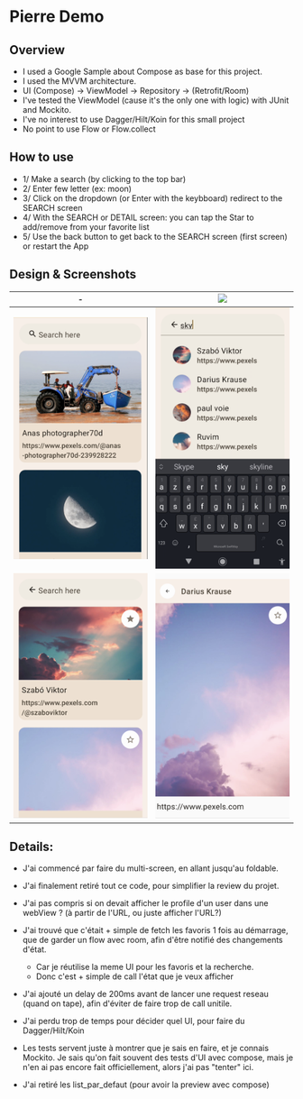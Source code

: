 # Pierre Demo


## Overview
* I used a Google Sample about Compose as base for this project.
* I used the MVVM architecture.
* UI (Compose) -> ViewModel -> Repository -> (Retrofit/Room)
* I've tested the ViewModel (cause it's the only one with logic) with JUnit and Mockito.
* I've no interest to use Dagger/Hilt/Koin for this small project
* No point to use Flow or Flow.collect


## How to use
* 1/ Make a search (by clicking to the top bar)
* 2/ Enter few letter (ex: moon)
* 3/ Click on the dropdown (or Enter with the keybboard) redirect to the SEARCH screen
* 4/ With the SEARCH or DETAIL screen: you can tap the Star to add/remove from your favorite list
* 5/ Use the back button to get back to the SEARCH screen (first screen) or restart the App


## Design & Screenshots

| -                                   | <img src="screenshots/poject.gif"/> |
|-------------------------------------|-------------------------------------|
| <img src="screenshots/state_1.png"> | <img src="screenshots/state_2.png"> |
| <img src="screenshots/state_3.png"> | <img src="screenshots/state_4.png"> |

## Details:

* J'ai commencé par faire du multi-screen, en allant jusqu'au foldable.
* J'ai finalement retiré tout ce code, pour simplifier la review du projet.

* J'ai pas compris si on devait afficher le profile d'un user dans une webView ? (à partir de l'URL, ou juste afficher l'URL?)
* J'ai trouvé que c'était + simple de fetch les favoris 1 fois au démarrage, que de garder un flow avec room, afin d'être notifié des changements d'état.
  * Car je réutilise la meme UI pour les favoris et la recherche.
  * Donc c'est + simple de call l'état que je veux afficher
* J'ai ajouté un delay de 200ms avant de lancer une request reseau (quand on tape), afin d'éviter de faire trop de call unitile.
* J'ai perdu trop de temps pour décider quel UI, pour faire du Dagger/Hilt/Koin
* Les tests servent juste à montrer que je sais en faire, et je connais Mockito. Je sais qu'on fait souvent des tests d'UI avec compose, mais je n'en ai pas encore fait officiellement, alors j'ai pas "tenter" ici.
* J'ai retiré les list_par_defaut (pour avoir la preview avec compose)


